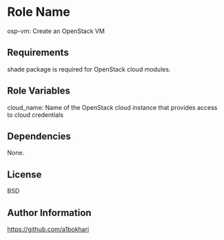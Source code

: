 Role Name
=========
osp-vm: Create an OpenStack VM

Requirements
------------
shade package is required for OpenStack cloud modules.

Role Variables
--------------
cloud_name: Name of the OpenStack cloud instance that provides access to cloud credentials

Dependencies
------------
None.

License
-------
BSD

Author Information
------------------
https://github.com/a1bokhari

